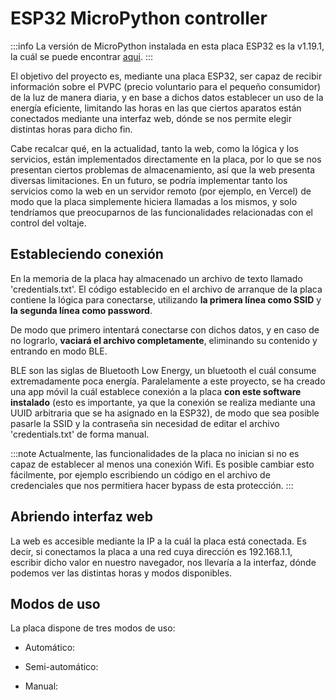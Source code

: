 # ESP32 MicroPython controller

:::info
La versión de MicroPython instalada en esta placa ESP32 es la v1.19.1, la cuál se puede encontrar [aqui](https://micropython.org/download/esp32/).
:::

El objetivo del proyecto es, mediante una placa ESP32, ser capaz de recibir información sobre el PVPC (precio voluntario para el pequeño consumidor) de la luz de manera diaria, y en base a dichos datos establecer un uso de la energía eficiente, limitando las horas en las que ciertos aparatos están conectados mediante una interfaz web, dónde se nos permite elegir distintas horas para dicho fin. 

Cabe recalcar qué, en la actualidad, tanto la web, como la lógica y los servicios, están implementados directamente en la placa, por lo que se nos presentan ciertos problemas de almacenamiento, así que la web presenta diversas limitaciones. En un futuro, se podría implementar tanto los servicios como la web en un servidor remoto (por ejemplo, en Vercel) de modo que la placa simplemente hiciera llamadas a los mismos, y solo tendríamos que preocuparnos de las funcionalidades relacionadas con el control del voltaje.

## Estableciendo conexión

En la memoria de la placa hay almacenado un archivo de texto llamado 'credentials.txt'. El código establecido en el archivo de arranque de la placa contiene la lógica para conectarse, utilizando **la primera línea como SSID** y **la segunda línea como password**. 

De modo que primero intentará conectarse con dichos datos, y en caso de no lograrlo, **vaciará el archivo completamente**, eliminando su contenido y entrando en modo BLE.

BLE son las siglas de Bluetooth Low Energy, un bluetooth el cuál consume extremadamente poca energía. Paralelamente a este proyecto, se ha creado una app móvil la cuál establece conexión a la placa **con este software instalado** (esto es importante, ya que la conexión se realiza mediante una UUID arbitraria que se ha asignado en la ESP32), de modo que sea posible pasarle la SSID y la contraseña sin necesidad de editar el archivo 'credentials.txt' de forma manual. 

:::note
Actualmente, las funcionalidades de la placa no inician si no es capaz de establecer al menos una conexión Wifi. Es posible cambiar esto fácilmente, por ejemplo escribiendo un código en el archivo de credenciales que nos permitiera hacer bypass de esta protección.
:::

## Abriendo interfaz web

La web es accesible mediante la IP a la cuál la placa está conectada. Es decir, si conectamos la placa a una red cuya dirección es 192.168.1.1, escribir dicho valor en nuestro navegador, nos llevaría a la interfaz, dónde podemos ver las distintas horas y modos disponibles.

## Modos de uso

La placa dispone de tres modos de uso:

- Automático: 

- Semi-automático: 

- Manual: 